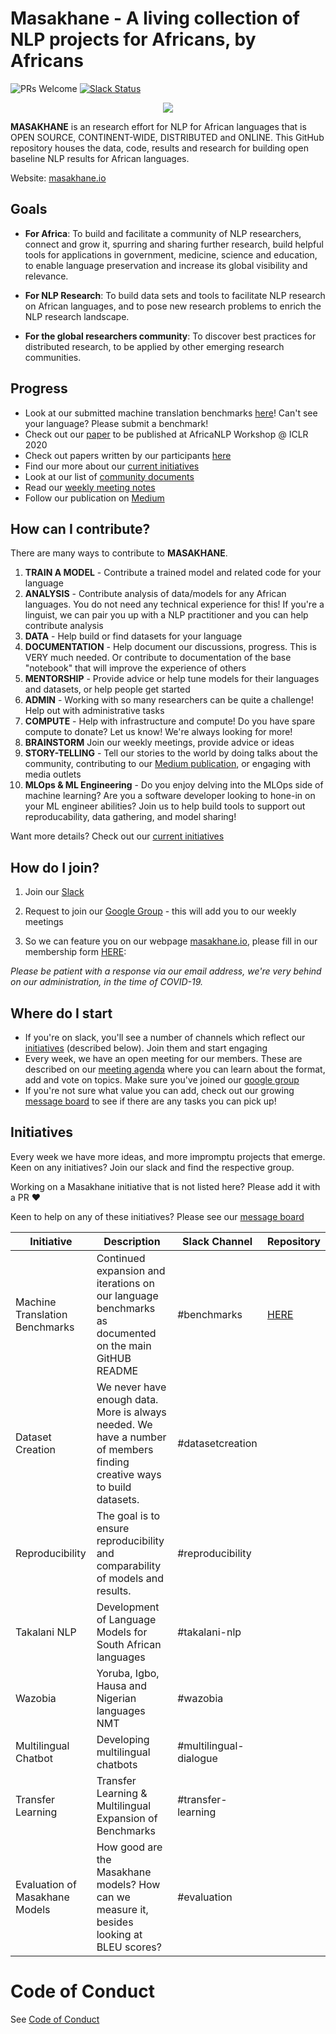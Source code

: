  # Masakhane - A living collection of NLP projects for Africans, by Africans


![PRs Welcome](https://img.shields.io/badge/PRs-welcome-brightgreen.svg)
[![Slack Status](https://img.shields.io/badge/slack-join_chat-white.svg?logo=slack&style=social)](https://join.slack.com/t/masakhane-nlp/shared_invite/enQtODM3ODA3ODE0ODIwLTAyYzg3M2E3Nzg4Y2I3NzgxNDg4MmNlZDE4OTBjMzBjMjg4NTcxMWZlYTg3ZDljMTU4M2FjOTk3MDVjOWM2NGM)

<div align="center">
<img src="https://pbs.twimg.com/profile_images/1255858628986384384/d7Lk9I-w_400x400.jpg" >
</div>

**MASAKHANE** is an research effort for NLP for African languages that is OPEN SOURCE, CONTINENT-WIDE, DISTRIBUTED and ONLINE. This GitHub repository houses the data, code, results and research for building open baseline NLP results for African languages.

Website: [masakhane.io](https://masakhane.io)

## Goals

- **For Africa**: To build and facilitate a community of NLP researchers, connect and grow it, spurring and sharing further research, build helpful tools for applications in government, medicine, science and education, to enable language preservation and increase its global visibility and relevance. 

- **For NLP Research**: To build data sets and tools to facilitate NLP research on African languages, and to pose new research problems to enrich the NLP research landscape.

- **For the global researchers community**: To discover best practices for distributed research, to be applied by other emerging research communities.


## Progress

- Look at our submitted machine translation benchmarks [here](https://github.com/masakhane-io/masakhane/blob/master/language_pairs.md)! Can't see your language? Please submit a benchmark!
- Check out our [paper](https://arxiv.org/pdf/2003.11529) to be published at AfricaNLP Workshop @ ICLR 2020
- Check out papers written by our participants [here](https://github.com/masakhane-io/masakhane/blob/master/publications.md)
- Find our more about our [current initiatives](https://github.com/masakhane-io/masakhane/blob/master/initiatives.md)
- Look at our list of [community documents](https://github.com/masakhane-io/masakhane/blob/master/community-documents.md)
- Read our [weekly meeting notes](https://github.com/masakhane-io/masakhane/tree/master/meetingsummaries)
- Follow our publication on [Medium](https://medium.com/masakhane)

## How can I contribute?

There are many ways to contribute to **MASAKHANE**.

1. **TRAIN A MODEL** - Contribute a trained model and related code for your language
2. **ANALYSIS** - Contribute analysis of data/models for any African languages. You do not need any technical experience for this! If you're a linguist, we can pair you up with a NLP practitioner and you can help contribute analysis
3. **DATA** - Help build or find datasets for your language
4. **DOCUMENTATION** - Help document our discussions, progress. This is VERY much needed. Or contribute to documentation of the base "notebook" that will improve the experience of others
5. **MENTORSHIP** - Provide advice or help tune models for their languages and datasets, or help people get started
6. **ADMIN** - Working with so many researchers can be quite a challenge! Help out with administrative tasks
7. **COMPUTE** - Help with infrastructure and compute! Do you have spare compute to donate? Let us know! We're always looking for more!
8. **BRAINSTORM** Join our weekly meetings, provide advice or ideas
9. **STORY-TELLING** - Tell our stories to the world by doing talks about the community, contributing to our [Medium publication](https://medium.com/masakhane), or engaging with media outlets
10. **MLOps & ML Engineering** - Do you enjoy delving into the MLOps side of machine learning? Are you a software developer looking to hone-in on your ML engineer abilities? Join us to help build tools to support out reproducability, data gathering, and model sharing!

Want more details? Check out our [current initiatives](https://github.com/masakhane-io/masakhane/blob/master/initiatives.md)

## How do I join?

1. Join our [Slack](https://join.slack.com/t/masakhane-nlp/shared_invite/enQtODM3ODA3ODE0ODIwLTAyYzg3M2E3Nzg4Y2I3NzgxNDg4MmNlZDE4OTBjMzBjMjg4NTcxMWZlYTg3ZDljMTU4M2FjOTk3MDVjOWM2NGM)
2. Request to join our [Google Group](https://groups.google.com/forum/#!forum/masakhane-mt) - this will add you to our weekly meetings

3. So we can feature you on our webpage [masakhane.io](https://masakhane.io), please fill in our membership form [HERE](https://forms.gle/VpCyX7miBySNDfcAA):


*Please be patient with a response via our email address, we're very behind on our administration, in the time of COVID-19.*

## Where do I start

- If you're on slack, you'll see a number of channels which reflect our [initiatives](#initiatives) (described below). Join them and start engaging
- Every week, we have an open meeting for our members. These are described on our [meeting agenda](https://github.com/masakhane-io/weekly-meeting-agenda) where you can learn about the format, add and vote on topics. Make sure you've joined our [google group](ttps://groups.google.com/forum/#!forum/masakhane-mt)
- If you're not sure what value you can add, check out our growing [message board](https://github.com/masakhane-io/message-board) to see if there are any tasks you can pick up!

## Initiatives

Every week we have more ideas, and more impromptu projects that emerge. Keen on any initiatives? Join our slack and find the respective group.

Working on a Masakhane initiative that is not listed here? Please add it with a PR :heart:

Keen to help on any of these initiatives? Please see our [message board](https://github.com/masakhane-io/message-board)

| Initiative                     | Description                                                                                                            | Slack Channel          | Repository                                           |
|--------------------------------|------------------------------------------------------------------------------------------------------------------------|------------------------|------------------------------------------------------|
| Machine Translation Benchmarks | Continued expansion and iterations on our language benchmarks as documented on the main GitHUB README                  | #benchmarks            | [HERE](https://github.com/masakhane-io/masakhane-mt) |
| Dataset Creation               | We never have enough data. More is always needed. We have a number of members finding creative ways to build datasets. | #datasetcreation       |                                                      |
| Reproducibility                | The goal is to ensure reproducibility and comparability of models and results.                                         | #reproducibility       |                                                      |
| Takalani NLP                   | Development of Language Models for South African languages                                                             | #takalani-nlp          |                                                      |
| Wazobia                        | Yoruba, Igbo, Hausa and Nigerian languages NMT                                                                         | #wazobia               |                                                      |
| Multilingual Chatbot           | Developing multilingual chatbots                                                                                       | #multilingual-dialogue |                                                      |
| Transfer Learning              | Transfer Learning & Multilingual Expansion of Benchmarks                                                               | #transfer-learning     |                                                      |
| Evaluation of Masakhane Models | How good are the Masakhane models? How can we measure it, besides looking at BLEU scores?                              | #evaluation            |                                                      |

# Code of Conduct

See [Code of Conduct](CODE_OF_CONDUCT.md)